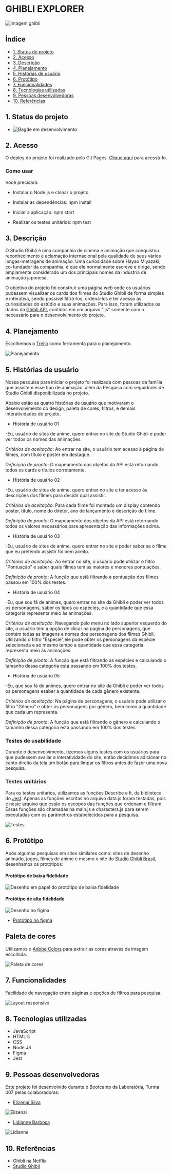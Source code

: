 # GHIBLI EXPLORER

![Imagem ghibli](src/img/studio-ghibli.jpg)

## Índice

- [1. Status do projeto](#1-status-do-projeto)
- [2. Acesso](#2-acesso)
- [3. Descrição](#3-descricao)
- [4. Planejamento](#4-planejamento)
- [5. Histórias de usuário](#5-historias-de-usuário)
- [6. Protótipo](#6-prototipo)
- [7. Funcionalidades](#7-funcionalidades)
- [8. Tecnologias utilizadas](#8-tecnologias-utilizadas)
- [9. Pessoas desenvolvedoras](#9-pessoas-desenvolvedoras)
- [10. Referências](#10-referencias)


## 1. Status do projeto

- ![Bagde em desenvolvimento](https://img.shields.io/badge/STATUS-EM%20DESENVOLVIMENTO-green) 

## 2. Acesso

O deploy do projeto foi realizado pelo Git Pages. [Clique aqui](https://elizenai.github.io/SAP007-data-lovers/index.html) para acessá-lo.

### Como usar
Você precisará:

- Instalar o Node.js e clonar o projeto.

- Instalar as dependências:  npm install

- Iniciar a aplicação:  npm start

- Realizar os testes unitários: npm test 

## 3. Descrição

O Studio Ghibli é uma companhia de cinema e animação que conquistou reconhecimento e aclamação internacional pela qualidade de seus vários longas-metragens de animação. Uma curiosidade sobre Hayao Miyazaki, co-fundador da companhia, é que ele normalmente escreve e dirige, sendo amplamente considerado um dos principais nomes da indústria de animação japonesa.

O objetivo do projeto foi construir uma página web onde os usuários pudessem visualizar os cards dos filmes do Studio Ghibli de forma simples e interativa, sendo possível filtrá-los, ordená-los e ter acesso às curiosidades do estúdio e suas animações. Para isso, foram utilizados os dados da [Ghibli API](https://ghibliapi.herokuapp.com/#section/Getting-Started), contidos em um arquivo ".js" somente com o necessário para o desenvolvimento do projeto.

## 4. Planejamento

Escolhemos o [Trello](https://trello.com/b/52ngg64M/data-lovers) como ferramenta para o planejamento.

![Planejamento](src/img/planejamento.JPG)

## 5. Histórias de usuário

Nossa pesquisa para iniciar o projeto foi realizada com pessoas da família que assistem esse tipo de animação, além da Pesquisa com seguidores de Studio Ghibli disponibilizada no projeto.

Abaixo estão as quatro histórias de usuário que motivaram o desenvolvimento do design, paleta de cores, filtros, e demais interatividades do projeto.


- História de usuário 01

-Eu, usuário de sites de anime, quero entrar no site do Studio Ghibli e poder ver todos os nomes das animações. 

_Critérios de aceitação_: Ao entrar na site, o usuário tem acesso à página de filmes, com título e poster em destaque.

_Definição de pronto_: O mapeamento dos objetos da API está retornando todos os cards e títulos corretamente.

- História de usuário 02

-Eu, usuário de sites de anime, quero entrar no site e ter acesso às descrições dos filmes para decidir qual assistir.

_Critérios de aceitação_: Para cada filme foi montado um display contendo poster, título, nome do diretor, ano de lançamento e descrição do filme.

_Definição de pronto_: O mapeamento dos objetos da API está retornando todos os valores necessários para apresentação das informações acima.

- História de usuário 03

-Eu, usuário de sites de anime, quero entrar no site e poder saber se o filme que eu pretendo assistir foi bem aceito.  

_Critérios de aceitação_: Ao entrar no site, o usuário pode utilizar o filtro "Pontuação" e saber quais filmes tem as maiores e menores pontuações.

_Definição de pronto_: A função que está filtrando a pontuação dos filmes passou em 100% dos testes.

- História de usuário 04

-Eu, que sou fã de animes, quero entrar no site da Ghibli e poder ver todos os personagens, saber os tipos ou espécies, e a quantidade que essa categoria representa meio às animações.

_Critérios de aceitação_: Navegando pelo menu no lado superior esquerdo do site, o usuário tem a opção de clicar na pagina de personagens, que contém todas as imagens e nomes dos personagens dos filmes Ghibli. Utilizando o filtro "Espécie",ele pode obter os personagens da espécie selecionada e ao mesmo tempo a quantidade que essa categoria representa meio às animações.

_Definição de pronto_: A função que está filtrando as espécies e calculando o tamanho dessa categoria está passando em 100% dos testes.

- História de usuário 05

-Eu, que sou fã de animes, quero entrar no site da Ghibli e poder ver todos os personagens esaber a quantidade de cada gênero existente.

_Critérios de aceitação_: Na página de personagens, o usuário pode utilizar o filtro "Gênero" e obter os personagens por gênero, bem como a quantidade que cada um representa. 

_Definição de pronto_: A função que está filtrando o gênero e calculando o tamanho dessa categoria está passando em 100% dos testes.
### Testes de usabilidade

Durante o desenvolvimento, fizemos alguns testes com os usuários para que pudessem avaliar a interatividade do site, então decidimos adicionar no canto direito da tela um botão para limpar os filtros antes de fazer uma nova pesquisa.

### Testes unitários

Para os testes unitários, utilizamos as funções Describe e It, da biblioteca do [Jest](https://jestjs.io/pt-BR/docs/using-matchers). Apenas as funções escritas no arquivo data.js foram testadas, pois é neste arquivo que estão os escopos das funções que ordenam e filtram. Essas funções são chamadas na main.js e characters.js para serem executadas com os parâmetros estabelecidos para a pesquisa. 

![Testes](src/img/testes-unitarios.JPG)

## 6. Protótipo

Após algumas pesquisas em sites similares como: sites de desenho animado, jogos, filmes de anime e mesmo o site do [Studio Ghibli Brasil](https://studioghibli.com.br/studioghibli/), desenhamos os protótipos:
#### Protótipo de baixa fidelidade

![Desenho em papel do protótipo de baixa fidelidade](src/img/prototipo1.jpg)
#### Protótipo de alta fidelidade

![Desenho no figma](src/img/prototipo2.JPG)

- [Protótipo no figma](https://www.figma.com/file/y63N4eDBrqPoQr6J6SY9q3/Data-Lovers?node-id=0%3A1)

## Paleta de cores

Utilizamos o [Adobe Colors](https://color.adobe.com/pt/create/color-wheel) para extrair as cores através da imagem escolhida.

![Paleta de cores](src/img/paleta.adobe.JPG)
## 7. Funcionalidades

Facilidade de navegação entre páginas e opções de filtros para pesquisa.

![Layout responsivo](src/img/pag-responsiva.JPG)

## 8. Tecnologias utilizadas

- JavaScript
- HTML 5
- CSS
- Node.JS
- Figma
- Jest

## 9. Pessoas desenvolvedoras

Este projeto foi desenvolvido durante o Bootcamp da Laboratória, Turma 007 pelas colaboradoras: 

- [Elizenai Silva](https://www.linkedin.com/in/elizenai/)

![Elizenai](src/img/Elizenai.JPG)

- [Lidianne Barbosa](https://www.linkedin.com/in/lromao/)

![Lidianne](src/img/Lidianne.JPG)
## 10. Referências

- [Ghibli na Netflix](https://www.netflix.com/br/browse/genre/81227213)
- [Studio Ghibli](https://ghiblicollection.com/)

